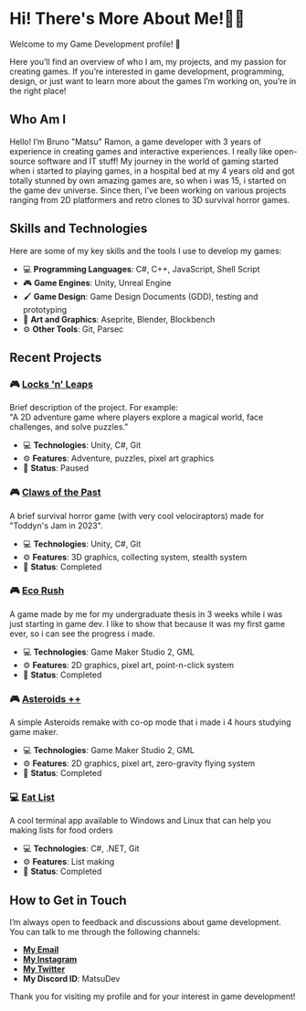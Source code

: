 # Hi! There's More About Me!👋🏻

Welcome to my Game Development profile! 🚀

Here you’ll find an overview of who I am, my projects, and my passion for creating games. If you’re interested in game development, programming, design, or just want to learn more about the games I’m working on, you’re in the right place!

## Who Am I

Hello! I’m Bruno "Matsu" Ramon, a game developer with 3 years of experience in creating games and interactive experiences. I really like open-source software and IT stuff! My journey in the world of gaming started when i started to playing games, in a hospital bed at my 4 years old and got totally stunned by own amazing games are, so when i was 15, i started on the game dev universe. Since then, I’ve been working on various projects ranging from 2D platformers and retro clones to 3D survival horror games.

## Skills and Technologies

Here are some of my key skills and the tools I use to develop my games:

- 💻 **Programming Languages**: C#, C++, JavaScript, Shell Script
- 🎮 **Game Engines**: Unity, Unreal Engine
- 🖌️ **Game Design**: Game Design Documents (GDD), testing and prototyping
- 🎨 **Art and Graphics**: Aseprite, Blender, Blockbench
- ⚙️ **Other Tools**: Git, Parsec

## Recent Projects

### 🎮 [Locks 'n' Leaps](https://etherisgs.itch.io/locksnleaps)
Brief description of the project. For example:  
"A 2D adventure game where players explore a magical world, face challenges, and solve puzzles."

- 💻 **Technologies**: Unity, C#, Git
- ⚙️ **Features**: Adventure, puzzles, pixel art graphics
- 🔋 **Status**: Paused

### 🎮 [Claws of the Past](https://etherisgs.itch.io/claws-of-the-past)
  A brief survival horror game (with very cool velociraptors) made for "Toddyn's Jam in 2023".

- 💻 **Technologies**: Unity, C#, Git
- ⚙️ **Features**: 3D graphics, collecting system, stealth system
- 🔋 **Status**: Completed

### 🎮 [Eco Rush]([https://gx.games/pt-br/games/43rnyo/eco-rush/])
  A game made by me for my undergraduate thesis in 3 weeks while i was just starting in game dev. I like to show that because it was my first game ever, so i can see the progress i made.

- 💻 **Technologies**: Game Maker Studio 2, GML
- ⚙️ **Features**: 2D graphics, pixel art, point-n-click system
- 🔋 **Status**: Completed

### 🎮 [Asteroids ++]([https://gx.games/pt-br/games/3aejru/asteroids-plus-remake/])
  A simple Asteroids remake with co-op mode that i made i 4 hours studying game maker.

- 💻 **Technologies**: Game Maker Studio 2, GML
- ⚙️ **Features**: 2D graphics, pixel art, zero-gravity flying system
- 🔋 **Status**: Completed

### 💻 [Eat List](https://github.com/MatsuDeveloper/EatList)
  A cool terminal app available to Windows and Linux that can help you making lists for food orders

- 💻 **Technologies**: C#, .NET, Git
- ⚙️ **Features**: List making
- 🔋 **Status**: Completed

## How to Get in Touch

I’m always open to feedback and discussions about game development. You can talk to me through the following channels:

- **[My Email](bruno@arkanus.app)**
- **[My Instagram](https://www.instagram.com/MatsuDev_?igsh=YzljYTk1ODg3Zg==)**
- **[My Twitter](https://x.com/BrunoDevv)**
- **My Discord ID**: MatsuDev

Thank you for visiting my profile and for your interest in game development!
